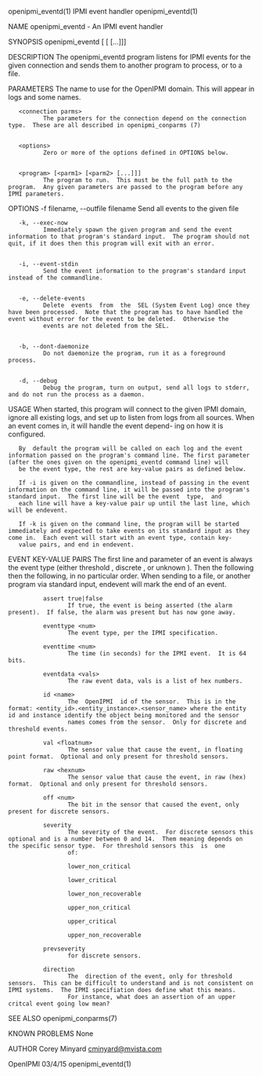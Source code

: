 openipmi_eventd(1)                                                                            IPMI event handler                                                                           openipmi_eventd(1)



NAME
       openipmi_eventd - An IPMI event handler


SYNOPSIS
       openipmi_eventd <domain name> <connection parms> <options> <program> [<parm1> [<parm2> [...]]]

DESCRIPTION
       The openipmi_eventd program listens for IPMI events for the given connection and sends them to another program to process, or to a file.


PARAMETERS
       <domain name>
              The name to use for the OpenIPMI domain.  This will appear in logs and some names.


       <connection parms>
              The parameters for the connection depend on the connection type.  These are all described in openipmi_conparms (7)


       <options>
              Zero or more of the options defined in OPTIONS below.


       <program> [<parm1> [<parm2> [...]]]
              The program to run.  This must be the full path to the program.  Any given parameters are passed to the program before any IPMI parameters.


OPTIONS
       -f filename, --outfile filename
              Send all events to the given file


       -k, --exec-now
              Immediately spawn the given program and send the event information to that program's standard input.  The program should not quit, if it does then this program will exit with an error.


       -i, --event-stdin
              Send the event information to the program's standard input instead of the commandline.


       -e, --delete-events
              Delete  events  from  the  SEL (System Event Log) once they have been processed.  Note that the program has to have handled the event without error for the event to be deleted.  Otherwise the
              events are not deleted from the SEL.


       -b, --dont-daemonize
              Do not daemonize the program, run it as a foreground process.


       -d, --debug
              Debug the program, turn on output, send all logs to stderr, and do not run the process as a daemon.


USAGE
       When started, this program will connect to the given IPMI domain, ignore all existing logs, and set up to listen from logs from all sources.  When an event comes in, it will handle the event depend-
       ing on how it is configured.

       By  default the program will be called on each log and the event information passed on the program's command line. The first parameter (after the ones given on the openipmi_eventd command line) will
       be the event type, the rest are key-value pairs as defined below.

       If -i is given on the commandline, instead of passing in the event information on the command line, it will be passed into the program's standard input.  The first line will be the event  type,  and
       each line will have a key-value pair up until the last line, which will be endevent.

       If -k is given on the command line, the program will be started immediately and expected to take events on its standard input as they come in.  Each event will start with an event type, contain key-
       value pairs, and end in endevent.


EVENT KEY-VALUE PAIRS
       The first line and parameter of an event is always the event type (either threshold , discrete , or unknown ).  Then the following then the following, in no particular  order.   When  sending  to  a
       file, or another program via standard input, endevent will mark the end of an event.


              assert true|false
                     If true, the event is being asserted (the alarm present).  If false, the alarm was present but has now gone away.

              eventtype <num>
                     The event type, per the IPMI specification.

              eventtime <num>
                     The time (in seconds) for the IPMI event.  It is 64 bits.

              eventdata <vals>
                     The raw event data, vals is a list of hex numbers.

              id <name>
                     The  OpenIPMI  id of the sensor.  This is in the format: <entity_id>.<entity_instance>.<sensor_name> where the entity id and instance identify the object being monitored and the sensor
                     names comes from the sensor.  Only for discrete and threshold events.

              val <floatnum>
                     The sensor value that cause the event, in floating point format.  Optional and only present for threshold sensors.

              raw <hexnum>
                     The sensor value that cause the event, in raw (hex) format.  Optional and only present for threshold sensors.

              off <num>
                     The bit in the sensor that caused the event, only present for discrete sensors.

              severity
                     The severity of the event.  For discrete sensors this optional and is a number between 0 and 14.  Them meaning depends on the specific sensor type.  For threshold sensors this  is  one
                     of:

                     lower_non_critical

                     lower_critical

                     lower_non_recoverable

                     upper_non_critical

                     upper_critical

                     upper_non_recoverable

              prevseverity
                     for discrete sensors.

              direction
                     The  direction of the event, only for threshold sensors.  This can be difficult to understand and is not consistent on IPMI systems.  The IPMI specifiation does define what this means.
                     For instance, what does an assertion of an upper critcal event going low mean?


SEE ALSO
       openipmi_conparms(7)


KNOWN PROBLEMS
       None


AUTHOR
       Corey Minyard <cminyard@mvista.com>



OpenIPMI                                                                                           03/4/15                                                                                 openipmi_eventd(1)
